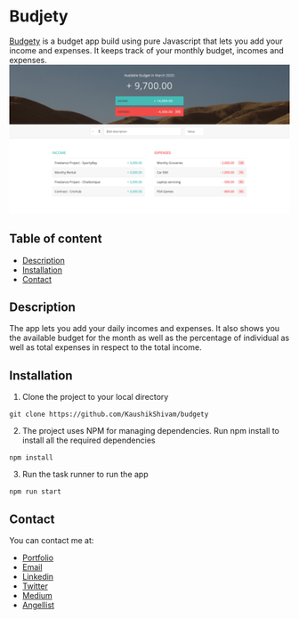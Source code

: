 # Budjety

[Budgety](https://budgetyofficial.netlify.com/) is a budget app build using pure Javascript that lets you add your income and expenses. It keeps track of your monthly budget, incomes and expenses.
![Screenshot](screenshot.png)

## Table of content

- [Description](#Description)
- [Installation](#installation)
- [Contact](#contact)

## Description

The app lets you add your daily incomes and expenses. It also shows you the available budget for the month as well as the percentage of individual as well as total expenses in respect to the total income.

## Installation

1. Clone the project to your local directory

```
git clone https://github.com/KaushikShivam/budgety
```

2. The project uses NPM for managing dependencies. Run npm install to install all the required dependencies

```
npm install
```

3. Run the task runner to run the app

```
npm run start
```

## Contact

You can contact me at:

- [Portfolio](https://www.shivamkaushik.com)
- [Email](mailto:shivamkaushikofficial@gmail.com)
- [Linkedin](https://www.linkedin.com/in/kshivamdev/)
- [Twitter](https://twitter.com/kShivamDev)
- [Medium](https://medium.com/@shivamkaushikofficial)
- [Angellist](https://angel.co/kshivamdev)
